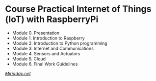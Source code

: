 # Course Practical Internet of Things (loT) with RaspberryPi

 - Module 0. Presentation 
 - Module 1. Introduction to Raspberry 
 - Module 2. Introduction to Python programming 
 - Module 3. Internet and Communications 
 - Module 4. Sensors and Actuators 
 - Module 5. Cloud
 - Module 6. Final Work Guidelines

*[Miriadax.net](https://miriadax.net/web/practical-internet-of-things-lot-with-raspberrypi-2-edicion- "Miriadax.net")*
